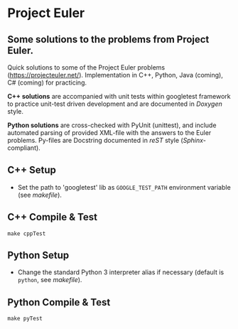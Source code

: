 # Project Euler

## Some solutions to the problems from Project Euler.

Quick solutions to some of the Project Euler problems (https://projecteuler.net/).
Implementation in C++, Python, Java (coming), C# (coming) for practicing.

**C++ solutions** are accompanied with unit tests within googletest framework to practice unit-test driven development
and are documented in *Doxygen* style.

**Python solutions** are cross-checked with PyUnit (unittest), and
include automated parsing of provided XML-file with the answers to the Euler problems.
Py-files are Docstring documented in *reST* style (*Sphinx*-compliant).

## C++ Setup
- Set the path to 'googletest' lib as `GOOGLE_TEST_PATH` environment variable (see *makefile*).

## C++ Compile & Test
```
make cppTest
```
## Python Setup
- Change the standard Python 3 interpreter alias if necessary (default is ```python```, see *makefile*).

## Python Compile & Test
```
make pyTest
```
